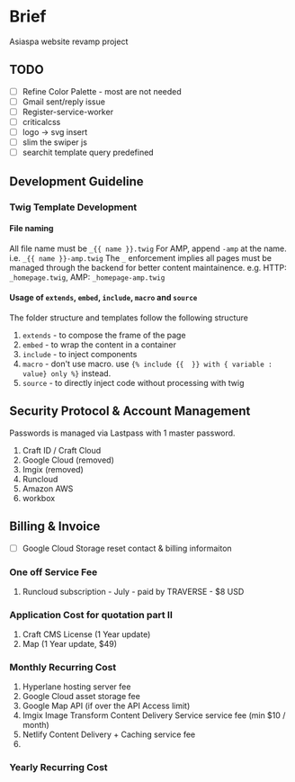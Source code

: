 # Brief
Asiaspa website revamp project

## TODO
- [ ] Refine Color Palette - most are not needed
- [ ] Gmail sent/reply issue 
- [ ] Register-service-worker
- [ ] criticalcss
- [ ] logo -> svg insert
- [ ] slim the swiper js
- [ ] searchit template query predefined

## Development Guideline
### Twig Template Development
#### File naming
All file name must be `_{{ name }}.twig`
For AMP, append `-amp` at the name. i.e. `_{{ name }}-amp.twig`
The `_` enforcement implies all pages must be managed through the backend for better content maintainence.
e.g.  HTTP: `_homepage.twig`, AMP: `_homepage-amp.twig`

#### Usage of `extends`, `embed`, `include`, `macro` and `source`
The folder structure and templates follow the following structure
1. `extends` - to compose the frame of the page
2. `embed` - to wrap the content in a container 
3. `include` - to inject components
4. `macro` - don't use macro. use `{% include {{  }} with { variable : value} only %}` instead.
4. `source` - to directly inject code without processing with twig

## Security Protocol & Account Management
Passwords is managed via Lastpass with 1 master password.
1. Craft ID / Craft Cloud
2. Google Cloud (removed)
3. Imgix (removed)
4. Runcloud
5. Amazon AWS
6. workbox  


## Billing & Invoice 
- [ ] Google Cloud Storage reset contact & billing informaiton

### One off Service Fee
1. Runcloud subscription - July - paid by TRAVERSE - $8 USD

### Application Cost for quotation part II
1. Craft CMS License (1 Year update)
2. Map (1 Year update, $49)


### Monthly Recurring Cost
1. Hyperlane hosting server fee
2. Google Cloud asset storage fee
3. Google Map API (if over the API Access limit)
4. Imgix Image Transform Content Delivery Service service fee (min $10 / month)
5. Netlify Content Delivery + Caching service fee
6. 

### Yearly Recurring Cost
